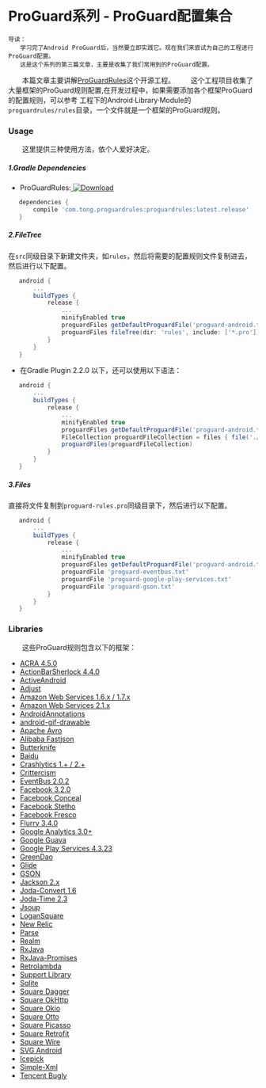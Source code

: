 # ProGuard系列 - ProGuard配置集合

    导读：
    　　学习完了Android ProGuard后，当然要立即实践它。现在我们来尝试为自己的工程进行ProGuard配置。
    　　这是这个系列的第三篇文章，主要是收集了我们常用到的ProGuard配置。

　　本篇文章主要讲解[ProGuardRules](https://github.com/wangtotang/ProGuardRules)这个开源工程。
　　这个工程项目收集了大量框架的ProGuard规则配置,在开发过程中，如果需要添加各个框架ProGuard的配置规则，可以参考
工程下的Android·Library·Module的`proguardrules/rules`目录，一个文件就是一个框架的ProGuard规则。

### Usage

　　这里提供三种使用方法，依个人爱好决定。

##### 1.Gradle Dependencies

* ProGuardRules:[ ![Download](https://api.bintray.com/packages/wangtotang/maven/proguardrules/images/download.svg) ](https://bintray.com/wangtotang/maven/proguardrules/_latestVersion)

```groovy
   dependencies {
       compile 'com.tong.proguardrules:proguardrules:latest.release'
   }
```
##### 2.FileTree

  在`src`同级目录下新建文件夹，如`rules`，然后将需要的配置规则文件复制进去，然后进行以下配置。

```groovy
   android {
       ...
       buildTypes {
           release {
               ...
               minifyEnabled true
               proguardFiles getDefaultProguardFile('proguard-android.txt'), 'proguard-rules.pro'
               proguardFiles fileTree(dir: 'rules', include: ['*.pro']).asList().toArray()
           }
       }
   }
```

  * 在Gradle Plugin 2.2.0 以下，还可以使用以下语法：

```groovy
   android {
       ...
       buildTypes {
           release {
               ...
               minifyEnabled true
               proguardFiles getDefaultProguardFile('proguard-android.txt'), 'proguard-rules.pro'
               FileCollection proguardFileCollection = files { file('./rules').listFiles() }
               proguardFiles(proguardFileCollection)
           }
       }
   }
```

##### 3.Files

  直接将文件复制到`proguard-rules.pro`同级目录下，然后进行以下配置。

```groovy
   android {
       ...
       buildTypes {
           release {
               ...
               minifyEnabled true
               proguardFiles getDefaultProguardFile('proguard-android.txt'), 'proguard-rules.pro'
               proguardFile 'proguard-eventbus.txt'
               proguardFile 'proguard-google-play-services.txt'
               proguardFile 'proguard-gson.txt'
           }
       }
   }
```
### Libraries

　　这些ProGuard规则包含以下的框架：

* [ACRA 4.5.0](https://github.com/ACRA/acra)
* [ActionBarSherlock 4.4.0](http://actionbarsherlock.com/)
* [ActiveAndroid](http://www.activeandroid.com/)
* [Adjust](https://github.com/adjust/android_sdk)
* [Amazon Web Services 1.6.x / 1.7.x](https://aws.amazon.com/releasenotes/Android/1855915734308772)
* [Amazon Web Services 2.1.x](https://github.com/aws/aws-sdk-android)
* [AndroidAnnotations](http://androidannotations.org/)
* [android-gif-drawable](https://github.com/koral--/android-gif-drawable)
* [Apache Avro](http://http://avro.apache.org/)
* [Alibaba Fastjson](https://github.com/alibaba/fastjson)
* [Butterknife](http://jakewharton.github.io/butterknife/)
* [Baidu](http://lbsyun.baidu.com/index.php?title=android-locsdk)
* [Crashlytics 1.+ / 2.+](http://try.crashlytics.com/sdk-android/)
* [Crittercism](http://docs.crittercism.com/android/android.html)
* [EventBus 2.0.2](https://github.com/greenrobot/EventBus)
* [Facebook 3.2.0](https://developers.facebook.com/docs/android/)
* [Facebook Conceal](https://facebook.github.io/conceal/)
* [Facebook Stetho](https://facebook.github.io/stetho/)
* [Facebook Fresco](https://github.com/facebook/fresco)
* [Flurry 3.4.0](http://support.flurry.com/index.php?title=Analytics/Code/ReleaseNotes/Android)
* [Google Analytics 3.0+](https://developers.google.com/analytics/devguides/collection/android/v3/)
* [Google Guava](https://code.google.com/p/guava-libraries/)
* [Google Play Services 4.3.23](http://developer.android.com/google/play-services/setup.html)
* [GreenDao](http://greendao-orm.com/)
* [Glide](https://github.com/bumptech/glide)
* [GSON](https://code.google.com/p/google-gson/)
* [Jackson 2.x](http://wiki.fasterxml.com/JacksonHome)
* [Joda-Convert 1.6](http://www.joda.org/joda-convert/)
* [Joda-Time 2.3](http://www.joda.org/joda-time/)
* [Jsoup](http://jsoup.org/)
* [LoganSquare](https://github.com/bluelinelabs/LoganSquare)
* [New Relic](https://docs.newrelic.com/docs/mobile-monitoring/mobile-sdk-api/new-relic-mobile-sdk-api/working-android-sdk-api)
* [Parse](https://parse.com/products/android)
* [Realm](http://realm.io/news/realm-for-android/)
* [RxJava](https://github.com/ReactiveX/RxJava/wiki/The-RxJava-Android-Module)
* [RxJava-Promises](https://github.com/darylteo/rxjava-promises)
* [Retrolambda](https://github.com/orfjackal/retrolambda)
* [Support Library](https://developer.android.com/tools/support-library/features.html)
* [Sqlite](http://www.sqlite.org/index.html)
* [Square Dagger](https://github.com/square/dagger)
* [Square OkHttp](http://square.github.io/okhttp/)
* [Square Okio](https://github.com/square/okio)
* [Square Otto](http://square.github.io/otto/)
* [Square Picasso](https://github.com/square/picasso)
* [Square Retrofit](http://square.github.io/retrofit/)
* [Square Wire](https://github.com/square/wire)
* [SVG Android](https://github.com/pents90/svg-android)
* [Icepick](https://github.com/frankiesardo/icepick)
* [Simple-Xml](http://simple.sourceforge.net/)
* [Tencent Bugly](http://bugly.qq.com/)